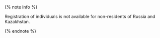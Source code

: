 {% note info %}

Registration of individuals is not available for non-residents of Russia and Kazakhstan.

{% endnote %}
